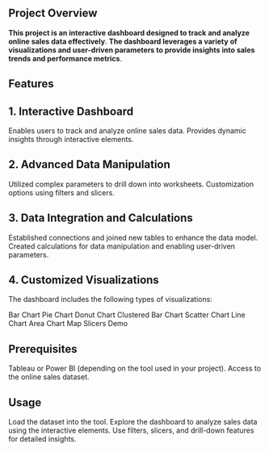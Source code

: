 ## Project Overview

**This project is an interactive dashboard designed to track and analyze online sales data effectively**.
**The dashboard leverages a variety of visualizations and user-driven parameters to provide insights into sales trends and performance metrics**.

## Features

## 1. Interactive Dashboard
Enables users to track and analyze online sales data.
Provides dynamic insights through interactive elements.

## 2. Advanced Data Manipulation

Utilized complex parameters to drill down into worksheets.
Customization options using filters and slicers.

## 3. Data Integration and Calculations
Established connections and joined new tables to enhance the data model.
Created calculations for data manipulation and enabling user-driven parameters.

## 4. Customized Visualizations

The dashboard includes the following types of visualizations:

Bar Chart
Pie Chart
Donut Chart
Clustered Bar Chart
Scatter Chart
Line Chart
Area Chart
Map
Slicers
Demo

## Prerequisites
Tableau or Power BI (depending on the tool used in your project).
Access to the online sales dataset.

## Usage

Load the dataset into the tool.
Explore the dashboard to analyze sales data using the interactive elements.
Use filters, slicers, and drill-down features for detailed insights.
